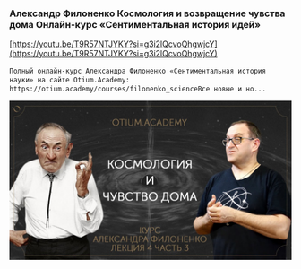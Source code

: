 
### Александр Филоненко Космология и возвращение чувства дома Онлайн-курс «Сентиментальная история идей»



[https://youtu.be/T9R57NTJYKY?si=g3i2lQcvoQhgwjcY](https://youtu.be/T9R57NTJYKY?si=g3i2lQcvoQhgwjcY)

```
Полный онлайн-курс Александра Филоненко «Сентиментальная история науки» на сайте Otium.Academy: https://otium.academy/courses/filonenko_scienceВсе новые и но...
```



![1695180802_aleksandr-filonenko-kosmologiia-_T9R57NTJYKY.jpg](1695180802_aleksandr-filonenko-kosmologiia-_T9R57NTJYKY.jpg)
